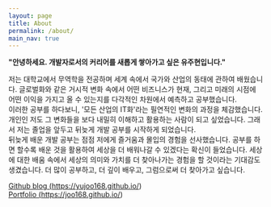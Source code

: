 ```yaml
---
layout: page
title: About
permalink: /about/
main_nav: true
---
```

<!--
![alt text]({{ site.baseurl }}/assets/profile-placeholder.gif "Profile Picture"){:.profile}
-->

<b>"안녕하세요. 개발자로서의 커리어를 새롭게 쌓아가고 싶은 유주현입니다."</b><br>

저는 대학교에서 무역학을 전공하며 세계 속에서 국가와 산업의 동태에 관하여 배웠습니다. 글로벌화와 같은 거시적 변화 속에서 어떤 비즈니스가 현재, 그리고 미래의 시점에 어떤 이익을 가지고 올 수 있는지를 다각적인 차원에서 예측하고 공부했습니다.<br>
이러한 공부를 하다보니, '모든 산업의 IT화'라는 필연적인 변화의 과정을 체감했습니다. 개인인 저도 그 변화들을 보다 내밀히 이해하고 활용하는 사람이 되고 싶었습니다. 그래서 저는 졸업을 앞두고 뒤늦게 개발 공부를 시작하게 되었습니다.<br>
뒤늦게 배운 개발 공부는 점점 저에게 즐거움과 몰입의 경험을 선사했습니다. 공부를 하면 할수록 배운 것을 활용하여 세상을 더 배워나갈 수 있겠다는 확신이 들었습니다. 세상에 대한 배움 속에서 세상의 의미와 가치를 더 찾아나가는 경험을 할 것이라는 기대감도 생겼습니다.
더 많이 공부하고, 더 깊이 배우고, 그럼으로써 더 찾아가고 싶습니다.
<br>

<!--
어떤 공부

어떤 프로젝트
이것만 따로 새로운 페이지 만들어서 링크 추가하기.

개발블로그 포스팅과 유튜브
-->
<a href="https://yujoo168.github.io/">Github blog (https://yujoo168.github.io/)</a>
<br>
<a href="https://joo168.github.io/">Portfolio (https://joo168.github.io/)</a>
